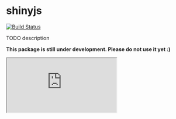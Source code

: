 # shinyjs

[![Build Status](https://travis-ci.org/daattali/shinyjs.svg?branch=master)](https://travis-ci.org/daattali/shinyjs)

TODO description

**This package is still under development. Please do not use it yet :)**

<iframe src="http://daattali.com:3838/shinyjs-basic/"></iframe>

